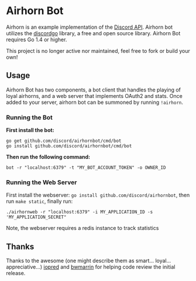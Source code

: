 # Airhorn Bot
Airhorn is an example implementation of the [Discord API](https://discord.com/developers/docs/intro). Airhorn bot utilizes the [discordgo](https://github.com/bwmarrin/discordgo) library, a free and open source library. Airhorn Bot requires Go 1.4 or higher.

This project is no longer active nor maintained, feel free to fork or build your own!

## Usage
Airhorn Bot has two components, a bot client that handles the playing of loyal airhorns, and a web server that implements OAuth2 and stats. Once added to your server, airhorn bot can be summoned by running `!airhorn`.


### Running the Bot

**First install the bot:**
```
go get github.com/discord/airhornbot/cmd/bot
go install github.com/discord/airhornbot/cmd/bot
```
 **Then run the following command:**

```
bot -r "localhost:6379" -t "MY_BOT_ACCOUNT_TOKEN" -o OWNER_ID
```

### Running the Web Server
First install the webserver: `go install github.com/discord/airhornbot`, then run `make static`, finally run:

```
./airhornweb -r "localhost:6379" -i MY_APPLICATION_ID -s 'MY_APPLICATION_SECRET"
```

Note, the webserver requires a redis instance to track statistics

## Thanks
Thanks to the awesome (one might describe them as smart... loyal... appreciative...) [iopred](https://github.com/iopred) and [bwmarrin](https://github.com/bwmarrin/discordgo) for helping code review the initial release.
